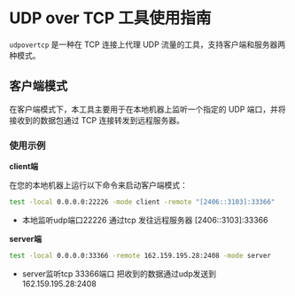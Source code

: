 # UDP over TCP 工具使用指南

`udpovertcp` 是一种在 TCP 连接上代理 UDP 流量的工具，支持客户端和服务器两种模式。

## 客户端模式

在客户端模式下，本工具主要用于在本地机器上监听一个指定的 UDP 端口，并将接收到的数据包通过 TCP 连接转发到远程服务器。

### 使用示例

**client端**

在您的本地机器上运行以下命令来启动客户端模式：

```bash
test -local 0.0.0.0:22226 -mode client -remote "[2406::3103]:33366"
```

* 本地监听udp端口22226  通过tcp 发往远程服务器 [2406::3103]:33366

**server端**

```bash
test -local 0.0.0.0:33366 -remote 162.159.195.28:2408 -mode server
```

*  server监听tcp 33366端口  把收到的数据通过udp发送到162.159.195.28:2408
